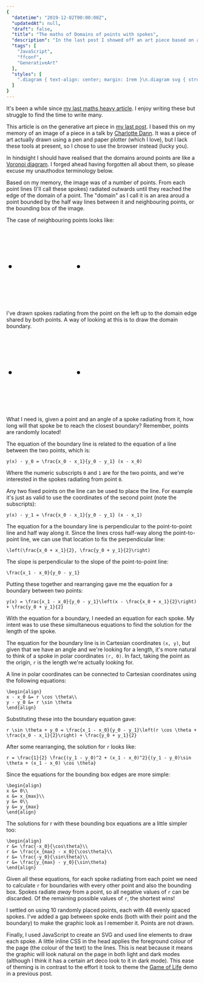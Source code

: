 ```yaml
---
{
  "datetime": "2019-12-02T00:00:00Z",
  "updatedAt": null,
  "draft": false,
  "title": "The maths of Domains of points with spokes",
  "description": "In the last post I showed off an art piece based on a piece I'd seen at a conference talk. In this post I detail the maths I used to do it.",
  "tags": [
    "JavaScript",
    "ffconf",
    "GenerativeArt"
  ],
  "styles": [
    ".diagram { text-align: center; margin: 1rem }\n.diagram svg { stroke: var(--standout-color-main); fill: var(--standout-color-main); stroke-width: 1; }"
  ]
}
---
```

It's been a while since [my last maths heavy article][advent-of-code-article]. I
enjoy writing these but struggle to find the time to write many.

This article is on the generative art piece in [my last post][domains]. I based
this on my memory of an image of a piece in a talk by
[Charlotte Dann][charlotte-dann]. It was a piece of art actually drawn using a
pen and paper plotter (which I love), but I lack these tools at present, so I
chose to use the browser instead (lucky you).

In hindsight I should have realised that the domains around points are like a
[Voronoi diagram][voronoi]. I forged ahead having forgotten all about them, so
please excuse my unauthodox terminology below.

Based on my memory, the image was of a number of points. From each point lines
(I'll call these spokes) radiated outwards until they reached the edge of the
domain of a point. The "domain" as I call it is an area aroud a point bounded by
the half way lines between it and neighbouring points, or the bounding box of
the image.

The case of neighbouring points looks like:

<div class="diagram">
  <svg width="200" height="200" viewBox="0 0 100 100">
    <circle cx="5" cy="50" r="2"></circle>
    <circle cx="95" cy="50" r="2"></circle>
    <line x1="5" x2="50" y1="50" y2="50"></line>
    <line x1="5" x2="50" y1="50" y2="40.054381631017094"></line>
    <line x1="5" x2="50" y1="50" y2="29.289321881345245"></line>
    <line x1="5" x2="50" y1="50" y2="16.591068104035052"></line>
    <line x1="5" x2="50" y1="50" y2="0"></line>
    <line x1="5" x2="50" y1="50" y2="100"></line>
    <line x1="5" x2="50" y1="50" y2="83.40893189596494"></line>
    <line x1="5" x2="50" y1="50" y2="70.71067811865476"></line>
    <line x1="5" x2="50" y1="50" y2="59.945618368982906"></line>
  </svg>
</div>

I've drawn spokes radiating from the point on the left up to the domain edge
shared by both points. A way of looking at this is to draw the domain boundary.

<div class="diagram">
  <svg width="200" height="200" viewBox="0 0 100 100">
    <circle cx="5" cy="50" r="2"></circle>
    <circle cx="95" cy="50" r="2"></circle>
    <line x1="50" y1="0" x2="50" y2="100" stroke-dasharray="5, 5"></line>
  </svg>
</div>

What I need is, given a point and an angle of a spoke radiating from it, how
long will that spoke be to reach the closest boundary? Remember, points are
randomly located!

The equation of the boundary line is related to the equation of a line between
the two points, which is:

```mathematics
y(x) - y_0 = \frac{x_0 - x_1}{y_0 - y_1} (x - x_0)
```

Where the numeric subscripts `0` and `1` are for the two points, and we're
interested in the spokes radiating from point `0`.

Any two fixed points on the line can be used to place the line. For example it's
just as valid to use the coordinates of the second point (note the subscripts):

```mathematics
y(x) - y_1 = \frac{x_0 - x_1}{y_0 - y_1} (x - x_1)
```

The equation for a the boundary line is perpendicular to the point-to-point line
and half way along it. Since the lines cross half-way along the point-to-point
line, we can use that location to fix the perpendicular line:

```mathematics
\left(\frac{x_0 + x_1}{2}, \frac{y_0 + y_1}{2}\right)
```

The slope is perpendicular to the slope of the point-to-point line:

```mathematics
\frac{x_1 - x_0}{y_0 - y_1}
```

Putting these together and rearranging gave me the equation for a boundary
between two points:

```mathematics
y(x) = \frac{x_1 - x_0}{y_0 - y_1}\left(x - \frac{x_0 + x_1}{2}\right) + \frac{y_0 + y_1}{2}
```

With the equation for a boundary, I needed an equation for each spoke. My intent
was to use these simultaneous equations to find the solution for the length of
the spoke.

The equation for the boundary line is in Cartesian coordinates `(x, y)`, but
given that we have an angle and we're looking for a length, it's more natural to
think of a spoke in polar coordinates `(r, Θ)`. In fact, taking the point as the
origin, `r` is the length we're actually looking for.

A line in polar coordinates can be connected to Cartesian coordinates using the
following equations:

```mathematics
\begin{align}
x - x_0 &= r \cos \theta\\
y - y_0 &= r \sin \theta
\end{align}
```

Substituting these into the boundary equation gave:

```mathematics
r \sin \theta + y_0 = \frac{x_1 - x_0}{y_0 - y_1}\left(r \cos \theta + \frac{x_0 - x_1}{2}\right) + \frac{y_0 + y_1}{2}
```

After some rearranging, the solution for `r` looks like:

```mathematics
r = \frac{1}{2} \frac{(y_1 - y_0)^2 + (x_1 - x_0)^2}{(y_1 - y_0)\sin \theta + (x_1 - x_0) \cos \theta}
```

Since the equations for the bounding box edges are more simple:

```mathematics
\begin{align}
x &= 0\\
x &= x_{max}\\
y &= 0\\
y &= y_{max}
\end{align}
```

The solutions for r with these bounding box equations are a little simpler too:
```mathematics
\begin{align}
r &= \frac{-x_0}{\cos\theta}\\
r &= \frac{x_{max} - x_0}{\cos\theta}\\
r &= \frac{-y_0}{\sin\theta}\\
r &= \frac{y_{max} - y_0}{\sin\theta}
\end{align}
```

Given all these equations, for each spoke radiating from each point we need to
calculate `r` for boundaries with every other point and also the bounding box.
Spokes radiate _away_ from a point, so all negative values of `r` can be
discarded. Of the remaining possible values of `r`, the shortest wins!

I settled on using 10 randomly placed points, each with 48 evenly spaced spokes.
I've added a gap between spoke ends (both with their point and the boundary) to
make the graphic look as I remember it. Points are not drawn.

Finally, I used JavaScript to create an SVG and used line elements to draw each
spoke. A little inline CSS in the head applies the foreground colour of the page
(the colour of the text) to the lines. This is neat because it means the graphic
will look natural on the page in both light and dark modes (although I think it
has a certain art deco look to it in dark mode). This ease of theming is in
contrast to the effort it took to theme the [Game of Life][game-of-life] demo in
a previous post.

[advent-of-code-article]: /blog/advent-of-code-2017-day-20-task-2
[domains]: /blog/generative-art-piece-domains-of-points-with-spokes
[charlotte-dann]: https://charlottedann.com/
[game-of-life]: ffconf-2019
[voronoi]: https://en.wikipedia.org/wiki/Voronoi_diagram
